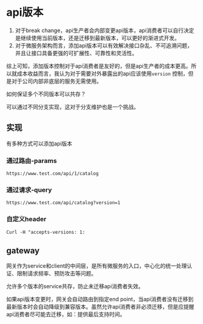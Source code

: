 # api版本

1. 对于break change，api生产者会内部变更api版本，api消费者可以自行决定是继续使用当前版本，还是迁移到最新版本，可以更好的渐进式开发。
2. 对于微服务架构而言，添加api版本可以有效解决接口杂乱、不可追溯问题，并且让接口具备更强的可扩展性、可靠性和灵活性。

综上可知，添加版本控制对于api消费者是友好的，但是api生产者的成本更高。所以就成本收益而言，我认为对于需要对外暴露出的api应该使用`version`
控制，但是对于公司内部非底层的服务无需使用。

如何保证多个不同版本可以共存？

可以通过不同分支实现，这对于分支维护也是一个挑战。

## 实现

有多种方式可以添加api版本

### 通过路由-params

```text
https://www.test.com/api/1/catalog
```

### 通过请求-query

```text
https://www.test.com/api/catalog?version=1
```

### 自定义header

```text
Curl -H "accepts-versions: 1:
```

## gateway

网关作为service和client的中间层，是所有微服务的入口，中心化的统一处理认证、限制请求频率、预防攻击等问题。

允许多个版本的service共存，防止未迁移api消费者失效。

如果api版本变更时，网关会自动路由到指定end
point，当api消费者没有迁移到最新版本时会自动降级到兼容版本。虽然允许api消费者非必须迁移，但是应提醒api消费者尽可能去迁移，如：提供最后支持时间。

